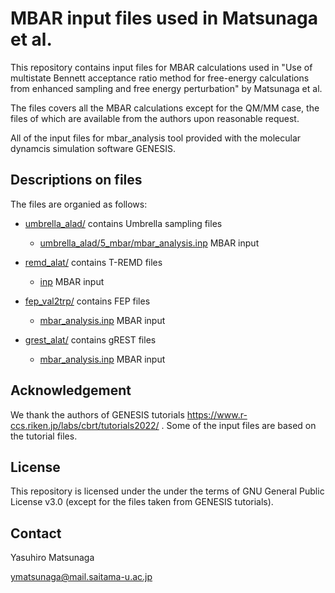 # MBAR input files used in Matsunaga et al.

This repository contains input files for MBAR calculations used in "Use of multistate Bennett acceptance ratio method for free-energy calculations from enhanced sampling and free energy perturbation" by Matsunaga et al.

The files covers all the MBAR calculations except for the QM/MM case, the files of which are available from the authors upon reasonable request. 

All of the input files for mbar_analysis tool provided with the molecular dynamcis simulation software GENESIS.

## Descriptions on files

The files are organied as follows:

- [umbrella_alad/](https://github.com/matsunagalab/paper_mbar/tree/main/umbrella_alad) contains Umbrella sampling files

  - [umbrella_alad/5_mbar/mbar_analysis.inp](https://github.com/matsunagalab/paper_mbar/blob/main/umbrella_alad/5_mbar/mbar_analysis.inp) MBAR input

- [remd_alat/](https://github.com/matsunagalab/paper_mbar/tree/main/remd_alat) contains T-REMD files

  - [inp](https://github.com/matsunagalab/paper_mbar/blob/main/remd_alat/5_analysis/mbar/inp) MBAR input

- [fep_val2trp/](https://github.com/matsunagalab/paper_mbar/tree/main/fep_val2trp) contains FEP files

  - [mbar_analysis.inp](https://github.com/matsunagalab/paper_mbar/blob/main/fep_val2trp/5_analysis/mbar_analysis.inp) MBAR input

- [grest_alat/](https://github.com/matsunagalab/paper_mbar/tree/main/grest_alat) contains gREST files

  - [mbar_analysis.inp](https://github.com/matsunagalab/paper_mbar/blob/main/grest_alat/5_analysis/5-4_mbar/mbar/mbar.inp) MBAR input

## Acknowledgement

We thank the authors of GENESIS tutorials https://www.r-ccs.riken.jp/labs/cbrt/tutorials2022/ . Some of the input files are based on the tutorial files. 

## License

This repository is licensed under the under the terms of GNU General Public License v3.0 (except for the files taken from GENESIS tutorials).
 
## Contact

Yasuhiro Matsunaga

ymatsunaga@mail.saitama-u.ac.jp

